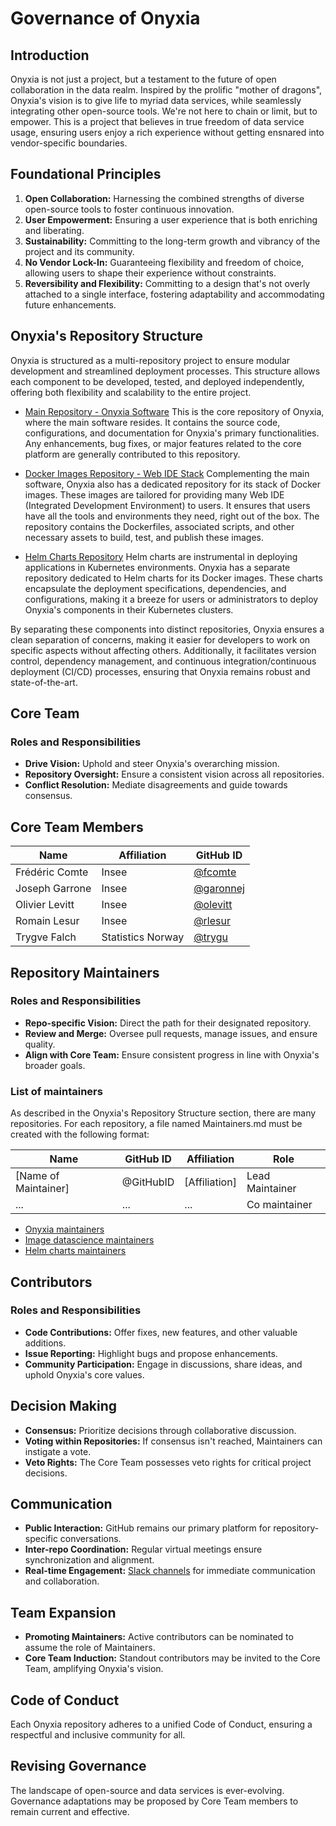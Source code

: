 # Governance of Onyxia

## Introduction

Onyxia is not just a project, but a testament to the future of open collaboration in the data realm. Inspired by the prolific "mother of dragons", Onyxia's vision is to give life to myriad data services, while seamlessly integrating other open-source tools. We're not here to chain or limit, but to empower. This is a project that believes in true freedom of data service usage, ensuring users enjoy a rich experience without getting ensnared into vendor-specific boundaries.

## Foundational Principles

1. **Open Collaboration:** Harnessing the combined strengths of diverse open-source tools to foster continuous innovation.
2. **User Empowerment:** Ensuring a user experience that is both enriching and liberating.
3. **Sustainability:** Committing to the long-term growth and vibrancy of the project and its community.
4. **No Vendor Lock-In:** Guaranteeing flexibility and freedom of choice, allowing users to shape their experience without constraints.
5. **Reversibility and Flexibility:** Committing to a design that's not overly attached to a single interface, fostering adaptability and accommodating future enhancements.

## Onyxia's Repository Structure

Onyxia is structured as a multi-repository project to ensure modular development and streamlined deployment processes. This structure allows each component to be developed, tested, and deployed independently, offering both flexibility and scalability to the entire project.

- [Main Repository - Onyxia Software](https://github.com/Inseefrlab/Onyxia)
This is the core repository of Onyxia, where the main software resides. It contains the source code, configurations, and documentation for Onyxia's primary functionalities. Any enhancements, bug fixes, or major features related to the core platform are generally contributed to this repository.

- [Docker Images Repository - Web IDE Stack](https://github.com/Inseefrlab/images-datascience)
Complementing the main software, Onyxia also has a dedicated repository for its stack of Docker images. These images are tailored for providing many Web IDE (Integrated Development Environment) to users. It ensures that users have all the tools and environments they need, right out of the box. The repository contains the Dockerfiles, associated scripts, and other necessary assets to build, test, and publish these images.

- [Helm Charts Repository](https://github.com/inseefrlab/helm-charts-interactive-services)
Helm charts are instrumental in deploying applications in Kubernetes environments. Onyxia has a separate repository dedicated to Helm charts for its Docker images. These charts encapsulate the deployment specifications, dependencies, and configurations, making it a breeze for users or administrators to deploy Onyxia's components in their Kubernetes clusters.

By separating these components into distinct repositories, Onyxia ensures a clean separation of concerns, making it easier for developers to work on specific aspects without affecting others. Additionally, it facilitates version control, dependency management, and continuous integration/continuous deployment (CI/CD) processes, ensuring that Onyxia remains robust and state-of-the-art.

## Core Team

### Roles and Responsibilities

- **Drive Vision:** Uphold and steer Onyxia's overarching mission.
- **Repository Oversight:** Ensure a consistent vision across all repositories.
- **Conflict Resolution:** Mediate disagreements and guide towards consensus.

## Core Team Members

| Name           | Affiliation | GitHub ID  |
| -------------- | ----------- | ---------- |
| Frédéric Comte | Insee       | [@fcomte](https://github.com/fcomte)  |
| Joseph Garrone | Insee     |  [@garonnej](https://github.com/garronej) |
| Olivier Levitt | Insee     |  [@olevitt](https://github.com/olevitt) |
| Romain Lesur | Insee     |  [@rlesur](https://github.com/rlesur) |
| Trygve Falch | Statistics Norway     |  [@trygu](https://github.com/trygu) |

## Repository Maintainers

### Roles and Responsibilities

- **Repo-specific Vision:** Direct the path for their designated repository.
- **Review and Merge:** Oversee pull requests, manage issues, and ensure quality.
- **Align with Core Team:** Ensure consistent progress in line with Onyxia's broader goals.

### List of maintainers

As described in the Onyxia's Repository Structure section, there are many repositories.
For each repository, a file named Maintainers.md must be created with the following format:


| Name           | GitHub ID | Affiliation  | Role
| -------------- | ----------- | ---------- | --------- |
| [Name of Maintainer] | @GitHubID | [Affiliation] | Lead Maintainer |
| ...            | ...         | ...                | Co maintainer |

- [Onyxia maintainers](https://github.com/InseeFrLab/onyxia/blob/main/MAINTAINERS.md)
- [Image datascience maintainers](https://github.com/InseeFrLab/images-datascience/blob/main/MAINTAINERS.md)
- [Helm charts maintainers](https://github.com/InseeFrLab/helm-charts-interactive-services/blob/main/MAINTAINERS.md)

## Contributors

### Roles and Responsibilities

- **Code Contributions:** Offer fixes, new features, and other valuable additions.
- **Issue Reporting:** Highlight bugs and propose enhancements.
- **Community Participation:** Engage in discussions, share ideas, and uphold Onyxia's core values.

## Decision Making

- **Consensus:** Prioritize decisions through collaborative discussion.
- **Voting within Repositories:** If consensus isn't reached, Maintainers can instigate a vote.
- **Veto Rights:** The Core Team possesses veto rights for critical project decisions.

## Communication

- **Public Interaction:** GitHub remains our primary platform for repository-specific conversations.
- **Inter-repo Coordination:** Regular virtual meetings ensure synchronization and alignment.
- **Real-time Engagement:** [Slack channels](https://join.slack.com/t/3innovation/shared_invite/zt-1hnzukjcn-6biCSmVy4qvyDGwbNI~sWg) for immediate communication and collaboration.

## Team Expansion

- **Promoting Maintainers:** Active contributors can be nominated to assume the role of Maintainers.
- **Core Team Induction:** Standout contributors may be invited to the Core Team, amplifying Onyxia's vision.

## Code of Conduct

Each Onyxia repository adheres to a unified Code of Conduct, ensuring a respectful and inclusive community for all.

## Revising Governance

The landscape of open-source and data services is ever-evolving. Governance adaptations may be proposed by Core Team members to remain current and effective.
